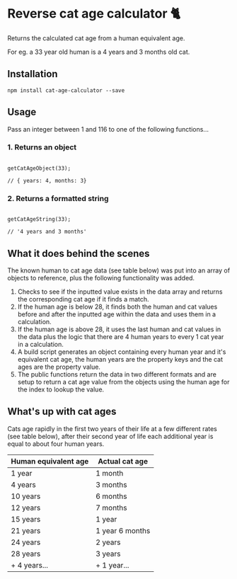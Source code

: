 # Reverse cat age calculator 🐈


Returns the calculated cat age from a human equivalent age.

For eg. a 33 year old human is a 4 years and 3 months old cat. 



## Installation

```
npm install cat-age-calculator --save
```

## Usage

Pass an integer between 1 and 116 to one of the following functions...

### 1. Returns an object

```

getCatAgeObject(33);
 
// { years: 4, months: 3}

```   

### 2. Returns a formatted string

```

getCatAgeString(33);

// '4 years and 3 months'

```

## What it does behind the scenes

The known human to cat age data (see table below) was put into an array of objects to reference, plus the following functionality was added.

1. Checks to see if the inputted value exists in the data array and returns the corresponding cat age if it finds a match.
2. If the human age is below 28, it finds both the human and cat values before and after the inputted age within the data and uses them in a calculation.
3. If the human age is above 28, it uses the last human and cat values in the data plus the logic that there are 4 human years to every 1 cat year in a calculation.
4. A build script generates an object containing every human year and it's equivalent cat age, the human years are the property keys and the cat ages are the property value.
5. The public functions return the data in two different formats and are setup to return a cat age value from the objects using the human age for the index to lookup the value.

## What's up with cat ages

Cats age rapidly in the first two years of their life at a few different rates (see table below), after their second year of life each additional year is equal to about four human years. 

| Human equivalent age | Actual cat age  |
|----------------------|-----------------|
| 1 year               | 1 month         |
| 4 years              | 3 months        |
| 10 years             | 6 months        |
| 12 years             | 7 months        |
| 15 years             | 1 year          |
| 21 years             | 1 year 6 months |
| 24 years             | 2 years         |
| 28 years             | 3 years         |
| + 4 years...         | + 1 year...     |
